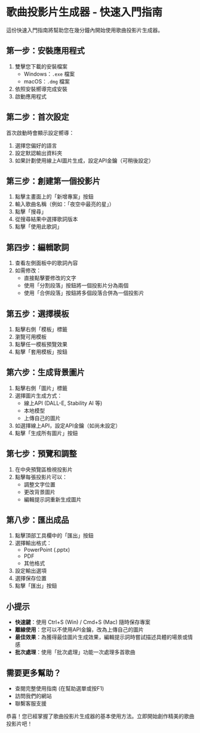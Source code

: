 # 歌曲投影片生成器 - 快速入門指南

這份快速入門指南將幫助您在幾分鐘內開始使用歌曲投影片生成器。

## 第一步：安裝應用程式

1. 雙擊您下載的安裝檔案
   - Windows：`.exe` 檔案
   - macOS：`.dmg` 檔案
2. 依照安裝嚮導完成安裝
3. 啟動應用程式

## 第二步：首次設定

首次啟動時會顯示設定嚮導：

1. 選擇您偏好的語言
2. 設定默認輸出資料夾
3. 如果計劃使用線上AI圖片生成，設定API金鑰（可稍後設定）

## 第三步：創建第一個投影片

1. 點擊主畫面上的「新增專案」按鈕
2. 輸入歌曲名稱（例如：「夜空中最亮的星」）
3. 點擊「搜尋」
4. 從搜尋結果中選擇歌詞版本
5. 點擊「使用此歌詞」

## 第四步：編輯歌詞

1. 查看左側面板中的歌詞內容
2. 如需修改：
   - 直接點擊要修改的文字
   - 使用「分割段落」按鈕將一個投影片分為兩個
   - 使用「合併段落」按鈕將多個段落合併為一個投影片

## 第五步：選擇模板

1. 點擊右側「模板」標籤
2. 瀏覽可用模板
3. 點擊任一模板預覽效果
4. 點擊「套用模板」按鈕

## 第六步：生成背景圖片

1. 點擊右側「圖片」標籤
2. 選擇圖片生成方式：
   - 線上API (DALL-E, Stability AI 等)
   - 本地模型
   - 上傳自己的圖片
3. 如選擇線上API，設定API金鑰（如尚未設定）
4. 點擊「生成所有圖片」按鈕

## 第七步：預覽和調整

1. 在中央預覽區檢視投影片
2. 點擊每張投影片可以：
   - 調整文字位置
   - 更改背景圖片
   - 編輯提示詞重新生成圖片

## 第八步：匯出成品

1. 點擊頂部工具欄中的「匯出」按鈕
2. 選擇輸出格式：
   - PowerPoint (.pptx)
   - PDF
   - 其他格式
3. 設定輸出選項
4. 選擇保存位置
5. 點擊「匯出」按鈕

## 小提示

- **快速鍵**：使用 Ctrl+S (Win) / Cmd+S (Mac) 隨時保存專案
- **離線使用**：您可以不使用API金鑰，改為上傳自己的圖片
- **最佳效果**：為獲得最佳圖片生成效果，編輯提示詞時嘗試描述具體的場景或情感
- **批次處理**：使用「批次處理」功能一次處理多首歌曲

## 需要更多幫助？

- 查閱完整使用指南 (在幫助選單或按F1)
- 訪問我們的網站
- 聯繫客服支援

恭喜！您已經掌握了歌曲投影片生成器的基本使用方法。立即開始創作精美的歌曲投影片吧！ 